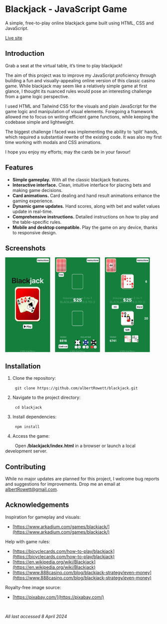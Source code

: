 # Blackjack - JavaScript Game

A simple, free-to-play online blackjack game built using HTML, CSS and JavaScript.

[Live site](https://blackjack.2023-bertr.dev.io-academy.uk/)

## Introduction

Grab a seat at the virtual table, it’s time to play blackjack!

The aim of this project was to improve my JavaScript proficiency through building a fun and visually-appealing online version of this classic casino game. While blackjack may seem like a relatively simple game at first glance, I thought its nuanced rules would pose an interesting challenge from a game logic perspective.

I used HTML and Tailwind CSS for the visuals and plain JavaScript for the game logic and manipulation of visual elements. Foregoing a framework allowed me to focus on writing efficient game functions, while keeping the codebase simple and lightweight.

The biggest challenge I faced was implementing the ability to ‘split’ hands, which required a substantial rewrite of the existing code. It was also my first time working with modals and CSS animations.

I hope you enjoy my efforts; may the cards be in your favour!

## Features

- **Simple gameplay.** With all the classic blackjack features.
- **Interactive interface.** Clean, intuitive interface for placing bets and making game decisions.
- **Card animations.** Card dealing and hand result animations enhance the gaming experience.
- **Dynamic game updates.** Hand scores, along with bet and wallet values update in real-time.
- **Comprehensive instructions.** Detailed instructions on how to play and the table-specific rules.
- **Mobile and desktop compatible.** Play the game on any device, thanks to responsive design.


## Screenshots

<img src="screenshots/coverScreen.png" alt="The game's cover page" width="144" height="304" />&nbsp;&nbsp;&nbsp;
<img src="screenshots/betScreen.png" alt="Placing a bet in the game" width="144" height="304" />&nbsp;&nbsp;&nbsp;
<img src="screenshots/playScreen.png" alt="Playing a hand in the game" width="144" height="304" />

## Installation

1. Clone the repository:

&nbsp;&nbsp;&nbsp;&nbsp;&nbsp;&nbsp;&nbsp;&nbsp;`git clone https://github.com/albertRowett/blackjack.git`

2. Navigate to the project directory:

&nbsp;&nbsp;&nbsp;&nbsp;&nbsp;&nbsp;&nbsp;&nbsp;`cd blackjack`

3. Install dependencies:

&nbsp;&nbsp;&nbsp;&nbsp;&nbsp;&nbsp;&nbsp;&nbsp;`npm install`

4. Access the game:

&nbsp;&nbsp;&nbsp;&nbsp;&nbsp;&nbsp;&nbsp;&nbsp;Open **/blackjack/index.html** in a browser or launch a local development server.

## Contributing

While no major updates are planned for this project, I welcome bug reports and suggestions for improvements. Drop me an email at <albertRowett@gmail.com>.

## Acknowledgements

Inspiration for gameplay and visuals:
- [https://www.arkadium.com/games/blackjack/](https://www.arkadium.com/games/blackjack/)

Help with game rules:
- [https://bicyclecards.com/how-to-play/blackjack](https://bicyclecards.com/how-to-play/blackjack)
- [https://en.wikipedia.org/wiki/Blackjack](https://en.wikipedia.org/wiki/Blackjack)
- [https://www.888casino.com/blog/blackjack-strategy/even-money](https://www.888casino.com/blog/blackjack-strategy/even-money)

Royalty-free image source:
- [https://pixabay.com/](https://pixabay.com/)

<br>

*All last accessed 8 April 2024*

